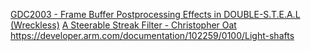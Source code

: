 [GDC2003 - Frame Buffer Postprocessing Effects in DOUBLE-S.T.E.A.L (Wreckless)](www.daionet.gr.jp/~masa/archives/GDC2003_DSTEAL.ppt)
[A Steerable Streak Filter - Christopher Oat](www.chrisoat.com/papers/Oat-SteerableStreakFilter.pdf)
https://developer.arm.com/documentation/102259/0100/Light-shafts